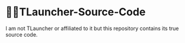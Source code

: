 # 🧑‍💻TLauncher-Source-Code
I am not TLauncher or affiliated to it but this repository contains its true source code.
